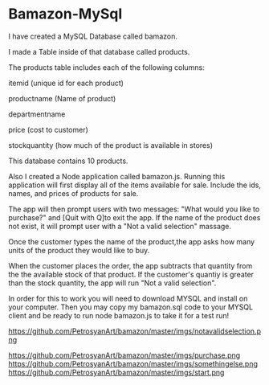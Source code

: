 # Bamazon-MySql
I have created a MySQL Database called bamazon.

I made a Table inside of that database called products.

The products table includes each of the following columns:

itemid (unique id for each product)

productname (Name of product)

departmentname

price (cost to customer)

stockquantity (how much of the product is available in stores)

This database contains 10 products.

Also I created a Node application called bamazon.js. Running this application will first display all of the items available for sale. Include the ids, names, and prices of products for sale.

The app will then prompt users with two messages: "What would you like to purchase?" and [Quit with Q]to exit the app. If the name of the product does not exist, it will prompt user with a "Not a valid selection" massage.

Once the customer types the name of the product,the app asks how many units of the product they would like to buy.

When the customer places the order, the app subtracts that quantity from the the available stock of that product. If the customer's quantiy is greater than the stock quantity, the app will run "Not a valid selection".


In order for this to work you will need to download MYSQL and install on your computer. Then you may copy my bamazon.sql code to your MYSQL client and be ready to run node bamazon.js to take it for a test run!

https://github.com/PetrosyanArt/bamazon/master/imgs/notavalidselection.png

https://github.com/PetrosyanArt/bamazon/master/imgs/purchase.png
​
https://github.com/PetrosyanArt/bamazon/master/imgs/somethingelse.png
​
https://github.com/PetrosyanArt/bamazon/master/imgs/start.png
​
​